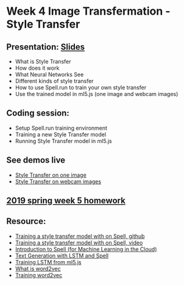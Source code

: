 # Week 4 Image Transfermation - Style Transfer

## Presentation: [Slides](https://docs.google.com/presentation/d/1QJumvGwCzErFJFva2LnqNLUmIDp_uz83fPWC6iCR3l0/edit?usp=sharing)
- What is Style Transfer
- How does it work
- What Neural Networks See
- Different kinds of style transfer
- How to use Spell.run to train your own style transfer
- Use the trained model in ml5.js (one image and webcam images)

## Coding session:
- Setup Spell.run training environment
- Training a new Style Transfer model
- Running Style Transfer model in ml5.js

## See demos live
- [Style Transfer on one image](https://yining1023.github.io/machine-learning-for-the-web/week4-styleTransfer/styleTransfer-ml5/StyleTransfer_Image/)
- [Style Transfer on webcam images](https://yining1023.github.io/machine-learning-for-the-web/week4-styleTransfer/styleTransfer-ml5/StyleTransfer_Video/)

## [2019 spring week 5 homework](https://github.com/yining1023/machine-learning-for-the-web/wiki/Week-5-2019-Spring)

## Resource:
- [Training a style transfer model with on Spell, github](https://github.com/yining1023/styleTransfer_spell)
- [Training a style transfer model with on Spell, video](https://youtu.be/STHRNIJc-vI)
- [Introduction to Spell (for Machine Learning in the Cloud)](https://youtu.be/ggBOAPtFjYU)
- [Text Generation with LSTM and Spell](https://youtu.be/xfuVcfwtEyw)
- [Training LSTM from ml5.js](https://github.com/ml5js/training-lstm)
- [What is word2vec](https://youtu.be/LSS_bos_TPI?list=PLRqwX-V7Uu6aQ0oh9nH8c6U1j9gCg-GdF)
- [Training word2vec](https://github.com/ml5js/training-word2vec)

